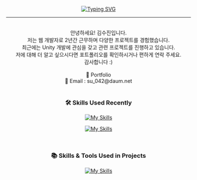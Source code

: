 
<div align='center'>

[![Typing SVG](https://readme-typing-svg.demolab.com?font=Jua&size=60&duration=1&pause=1000&color=FFFFFF&center=true&vCenter=true&repeat=false&random=true&width=435&height=100&lines=%E3%80%80Hi!+I'm+Sujin%F0%9F%91%8B)](https://git.io/typing-svg)

</div>
<hr/><br/>
<div align='center'>
  <span> 안녕하세요! 김수진입니다. </span><br/>
  <span> 저는 웹 개발자로 2년간 근무하며 다양한 프로젝트를 경험했습니다. </span> <br/>
  <span> 최근에는 Unity 개발에 관심을 갖고 관련 프로젝트를 진행하고 있습니다. </span><br/>
  <span> 저에 대해 더 알고 싶으시다면 포트폴리오를 확인하시거나 편하게 연락 주세요. </span><br/>
  <span> 감사합니다 :) </span>
</div>
<br/>
<div align='center'>
  <a style="text-decoration: none; color: inherit;" href="https://nuuuing.github.io/sujin_portfolio/"><span>🔗 Portfolio</span></a><br/>
  <span>📧 Email : su_042@daum.net</span>
</div>
<br/>

<h3 align='center'>🛠 Skills Used Recently</h2>
<div align='center'>

  [![My Skills](https://skillicons.dev/icons?i=cs,unity&perline=2)](https://skillicons.dev)
  
</div>
<div align='center'>
  
  [![My Skills](https://skillicons.dev/icons?i=react,js,ts,aws,docker,jenkins,nginx,java,spring,mysql,linux,html,css,jquery&perline=7)](https://skillicons.dev)
  
</div>

<br/>
</div>

<h3 align='center'>📚 Skills & Tools Used in Projects</h2>
<div align='center'>

  [![My Skills](https://skillicons.dev/icons?i=cpp,firebase,redux,php,babel,py,androidstudio,flutter,dart,kotlin,mongodb,sass&perline=6)](https://skillicons.dev)
  
</div>
<br/><br/>
